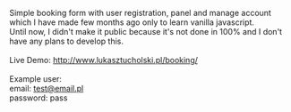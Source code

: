 Simple booking form with user registration, panel and manage account which I have made few months ago only to learn vanilla javascript.<br />
Until now, I didn't make it public because it's not done in 100% and I don't have any plans to develop this. <br />
<br />
Live Demo: http://www.lukasztucholski.pl/booking/<br/>
<br/>
Example user: <br/>
email: test@email.pl <br/>
password: pass
